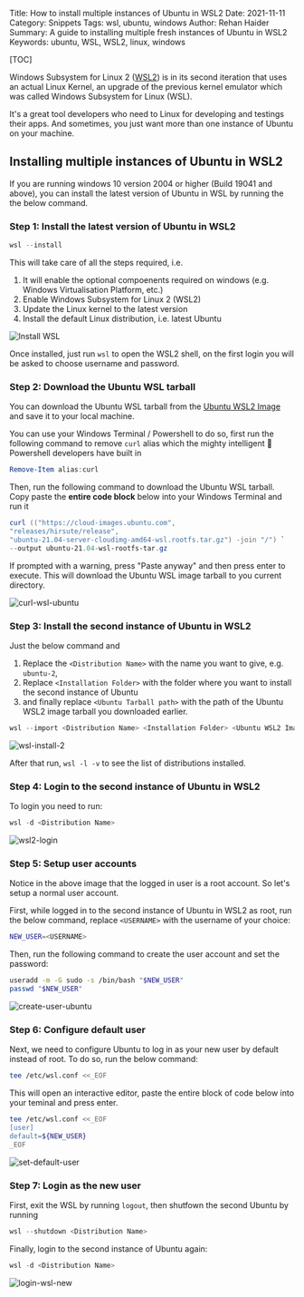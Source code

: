 Title: How to install multiple instances of Ubuntu in WSL2
Date: 2021-11-11
Category: Snippets
Tags: wsl, ubuntu, windows
Author: Rehan Haider
Summary: A guide to installing multiple fresh instances of Ubuntu in WSL2
Keywords: ubuntu, WSL, WSL2, linux, windows


[TOC]

Windows Subsystem for Linux 2 ([WSL2](https://docs.microsoft.com/en-us/windows/wsl/install)) is in its second iteration that uses an actual Linux Kernel, an upgrade of the previous kernel emulator which was called Windows Subsystem for Linux (WSL).

It's a great tool developers who need to Linux for developing and testings their apps. And sometimes, you just want more than one instance of Ubuntu on your machine.


## Installing multiple instances of Ubuntu in WSL2

If you are running windows 10 version 2004 or higher (Build 19041 and above), you can install the latest version of Ubuntu in WSL by running the the below command.

### Step 1: Install the latest version of Ubuntu in WSL2

```powershell
wsl --install
```
This will take care of all the steps required, i.e.

1. It will enable the optional compoenents required on windows (e.g. Windows Virtualisation Platform, etc.)
2. Enable Windows Subsystem for Linux 2 (WSL2)
3. Update the Linux kernel to the latest version
4. Install the default Linux distribution, i.e. latest Ubuntu

![Install WSL]({static}/images/s0036/install-wsl.gif)

Once installed, just run `wsl` to open the WSL2 shell, on the first login you will be asked to choose username and password. 

### Step 2: Download the Ubuntu WSL tarball

You can download the Ubuntu WSL tarball from the [Ubuntu WSL2 Image](https://cloud-images.ubuntu.com/releases/hirsute/release/ubuntu-21.04-server-cloudimg-amd64-wsl.rootfs.tar.gz) and save it to your local machine. 

You can use your Windows Terminal / Powershell to do so, first run the following command to remove `curl` alias which the mighty intelligent 🤡 Powershell developers have built in

```powershell
Remove-Item alias:curl
```

Then, run the following command to download the Ubuntu WSL tarball. Copy paste the **entire code block** below into your Windows Terminal and run it

```powershell
curl (("https://cloud-images.ubuntu.com",
"releases/hirsute/release",
"ubuntu-21.04-server-cloudimg-amd64-wsl.rootfs.tar.gz") -join "/") `
--output ubuntu-21.04-wsl-rootfs-tar.gz
```

If prompted with a warning, press "Paste anyway" and then press enter to execute. This will download the Ubuntu WSL image tarball to you current directory. 

![curl-wsl-ubuntu]({static}/images/s0036/curl-wsl-ubuntu.png)

### Step 3: Install the second instance of Ubuntu in WSL2

Just the below command and 

1. Replace the `<Distribution Name>` with the name you want to give, e.g. `ubuntu-2`, 
2. Replace `<Installation Folder>` with the folder where you want to install the second instance of Ubuntu
3. and finally replace `<Ubuntu Tarball path>` with the path of the Ubuntu WSL2 image tarball you downloaded earlier.

```powershell
wsl --import <Distribution Name> <Installation Folder> <Ubuntu WSL2 Image Tarball path>
```

![wsl-install-2]({static}/images/s0036/wsl-install-2.png)

After that run, `wsl -l -v` to see the list of distributions installed.

### Step 4: Login to the second instance of Ubuntu in WSL2

To login you need to run: 

```powershell
wsl -d <Distribution Name>
```

![wsl2-login]({static}/images/s0036/wsl2-login.png)


### Step 5: Setup user accounts

Notice in the above image that the logged in user is a root account. So let's setup a normal user account.

First, while logged in to the second instance of Ubuntu in WSL2 as root, run the below command, replace `<USERNAME>` with the username of your choice:

```bash
NEW_USER=<USERNAME>
```

Then, run the following command to create the user account and set the password:

```bash
useradd -m -G sudo -s /bin/bash "$NEW_USER"
passwd "$NEW_USER"
```

![create-user-ubuntu]({static}/images/s0036/create-user-ubuntu.png)

### Step 6: Configure default user

Next, we need to configure Ubuntu to log in as your new user by default instead of root. To do so, run the below command:

```bash
tee /etc/wsl.conf <<_EOF
```
This will open an interactive editor, paste the entire block of code below into your teminal and press enter.

```bash
tee /etc/wsl.conf <<_EOF
[user]
default=${NEW_USER}
_EOF
```

![set-default-user]({static}/images/s0036/set-default-user.png)

### Step 7: Login as the new user

First, exit the WSL by running `logout`, then shutfown the second Ubuntu by running

```powershell
wsl --shutdown <Distribution Name>
```

Finally, login to the second instance of Ubuntu again:

```powershell
wsl -d <Distribution Name>
```

![login-wsl-new]({static}/images/s0036/login-wsl-new.png)
